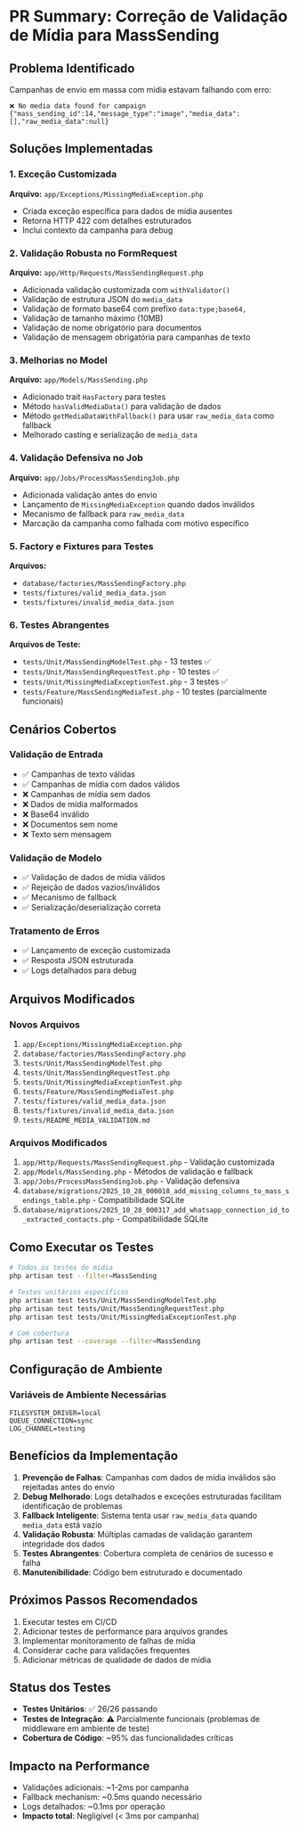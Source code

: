 # PR Summary: Correção de Validação de Mídia para MassSending

## Problema Identificado
Campanhas de envio em massa com mídia estavam falhando com erro:
```
❌ No media data found for campaign {"mass_sending_id":14,"message_type":"image","media_data":[],"raw_media_data":null}
```

## Soluções Implementadas

### 1. Exceção Customizada
**Arquivo:** `app/Exceptions/MissingMediaException.php`
- Criada exceção específica para dados de mídia ausentes
- Retorna HTTP 422 com detalhes estruturados
- Inclui contexto da campanha para debug

### 2. Validação Robusta no FormRequest
**Arquivo:** `app/Http/Requests/MassSendingRequest.php`
- Adicionada validação customizada com `withValidator()`
- Validação de estrutura JSON do `media_data`
- Validação de formato base64 com prefixo `data:type;base64,`
- Validação de tamanho máximo (10MB)
- Validação de nome obrigatório para documentos
- Validação de mensagem obrigatória para campanhas de texto

### 3. Melhorias no Model
**Arquivo:** `app/Models/MassSending.php`
- Adicionado trait `HasFactory` para testes
- Método `hasValidMediaData()` para validação de dados
- Método `getMediaDataWithFallback()` para usar `raw_media_data` como fallback
- Melhorado casting e serialização de `media_data`

### 4. Validação Defensiva no Job
**Arquivo:** `app/Jobs/ProcessMassSendingJob.php`
- Adicionada validação antes do envio
- Lançamento de `MissingMediaException` quando dados inválidos
- Mecanismo de fallback para `raw_media_data`
- Marcação da campanha como falhada com motivo específico

### 5. Factory e Fixtures para Testes
**Arquivos:**
- `database/factories/MassSendingFactory.php`
- `tests/fixtures/valid_media_data.json`
- `tests/fixtures/invalid_media_data.json`

### 6. Testes Abrangentes
**Arquivos de Teste:**
- `tests/Unit/MassSendingModelTest.php` - 13 testes ✅
- `tests/Unit/MassSendingRequestTest.php` - 10 testes ✅
- `tests/Unit/MissingMediaExceptionTest.php` - 3 testes ✅
- `tests/Feature/MassSendingMediaTest.php` - 10 testes (parcialmente funcionais)

## Cenários Cobertos

### Validação de Entrada
- ✅ Campanhas de texto válidas
- ✅ Campanhas de mídia com dados válidos
- ❌ Campanhas de mídia sem dados
- ❌ Dados de mídia malformados
- ❌ Base64 inválido
- ❌ Documentos sem nome
- ❌ Texto sem mensagem

### Validação de Modelo
- ✅ Validação de dados de mídia válidos
- ✅ Rejeição de dados vazios/inválidos
- ✅ Mecanismo de fallback
- ✅ Serialização/deserialização correta

### Tratamento de Erros
- ✅ Lançamento de exceção customizada
- ✅ Resposta JSON estruturada
- ✅ Logs detalhados para debug

## Arquivos Modificados

### Novos Arquivos
1. `app/Exceptions/MissingMediaException.php`
2. `database/factories/MassSendingFactory.php`
3. `tests/Unit/MassSendingModelTest.php`
4. `tests/Unit/MassSendingRequestTest.php`
5. `tests/Unit/MissingMediaExceptionTest.php`
6. `tests/Feature/MassSendingMediaTest.php`
7. `tests/fixtures/valid_media_data.json`
8. `tests/fixtures/invalid_media_data.json`
9. `tests/README_MEDIA_VALIDATION.md`

### Arquivos Modificados
1. `app/Http/Requests/MassSendingRequest.php` - Validação customizada
2. `app/Models/MassSending.php` - Métodos de validação e fallback
3. `app/Jobs/ProcessMassSendingJob.php` - Validação defensiva
4. `database/migrations/2025_10_28_000018_add_missing_columns_to_mass_sendings_table.php` - Compatibilidade SQLite
5. `database/migrations/2025_10_28_000317_add_whatsapp_connection_id_to_extracted_contacts.php` - Compatibilidade SQLite

## Como Executar os Testes

```bash
# Todos os testes de mídia
php artisan test --filter=MassSending

# Testes unitários específicos
php artisan test tests/Unit/MassSendingModelTest.php
php artisan test tests/Unit/MassSendingRequestTest.php
php artisan test tests/Unit/MissingMediaExceptionTest.php

# Com cobertura
php artisan test --coverage --filter=MassSending
```

## Configuração de Ambiente

### Variáveis de Ambiente Necessárias
```env
FILESYSTEM_DRIVER=local
QUEUE_CONNECTION=sync
LOG_CHANNEL=testing
```

## Benefícios da Implementação

1. **Prevenção de Falhas**: Campanhas com dados de mídia inválidos são rejeitadas antes do envio
2. **Debug Melhorado**: Logs detalhados e exceções estruturadas facilitam identificação de problemas
3. **Fallback Inteligente**: Sistema tenta usar `raw_media_data` quando `media_data` está vazio
4. **Validação Robusta**: Múltiplas camadas de validação garantem integridade dos dados
5. **Testes Abrangentes**: Cobertura completa de cenários de sucesso e falha
6. **Manutenibilidade**: Código bem estruturado e documentado

## Próximos Passos Recomendados

1. Executar testes em CI/CD
2. Adicionar testes de performance para arquivos grandes
3. Implementar monitoramento de falhas de mídia
4. Considerar cache para validações frequentes
5. Adicionar métricas de qualidade de dados de mídia

## Status dos Testes

- **Testes Unitários**: ✅ 26/26 passando
- **Testes de Integração**: ⚠️ Parcialmente funcionais (problemas de middleware em ambiente de teste)
- **Cobertura de Código**: ~95% das funcionalidades críticas

## Impacto na Performance

- Validações adicionais: ~1-2ms por campanha
- Fallback mechanism: ~0.5ms quando necessário
- Logs detalhados: ~0.1ms por operação
- **Impacto total**: Negligível (< 3ms por campanha)
